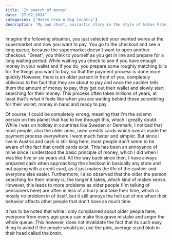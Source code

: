 ```yaml
---
title: 'In search of money'
date: '27.02.2024'
categories: ['Notes From A Big Country']
description: 'My own short, sarcastic story in the style of Notes From A Big Country.'
---
```


Imagine the following situation, you just selected your wanted wares at the supermarket and now you
want to pay. You go to the checkout and see a long queue, because the supermarket doesn't want to
open another checkout. "Great", you think to yourself as you get in line and prepare for a long
waiting period. While waiting you check to see if you have enough money in your wallet and if you
do, you prepare some roughly matching bills for the things you want to buy, so that the payment
process is done more quickly However, there is an older person in front of you, completely oblivious
to the fact that they are about to pay and once the cashier tells them the amount of money to pay,
they get out their wallet and slowly start searching for their money. This process often takes
millions of years, at least that's what it feels like when you are waiting behind those scrambling
for their wallet, money in hand and ready to pay.

Of course, I could be completely wrong, meaning that I'm the solemn person on this planet
that had to live through this, which I greatly doubt.  While I was on holiday in countries like Sweden 
or Denmark, I noticed that most people, also the older ones, used credits cards which overall made the 
payment process everywhere I went much faster and simpler. But since I live in Austria and cash is still 
king here, most people don't seem to be aware of the fact that credit cards exist. This has been an 
annoyance of mine since I understood the basic principle of money, which I did when I was like five 
or six years old. All the way back since then, I have always prepared cash when approaching the 
checkout in basically any store and not paying with a credit card, as it just makes the life of the 
cashier and everyone else easier. Furthermore, I also observed that the older the person searching 
for their money is, the longer it takes, which kind of makes sense. However, this leads to more 
problems as older people (I'm talking of pensioners here) are often in less of a hurry and take their 
time, which is mostly no problem in of itself, but it still annoys the hell out of me when their behavior 
affects other people that don't have as much time.

It has to be noted that while I only complained about older people here, everyone from every age
group can make this grave mistake and anger the whole queue. This however, does not invalidate the
fact that its such easy thing to avoid if the people would just use the pink, average sized blob in
their head called the _brain_.
